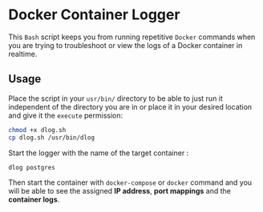 # Docker Container Logger

This `Bash` script keeps you from running repetitive `Docker` commands when you are trying to troubleshoot or view the logs of a Docker container in realtime.

## Usage

Place the script in your `usr/bin/` directory to be able to just run it independent of the directory you are in or place it in your desired location and give it the `execute` permission:

```sh
chmod +x dlog.sh 
cp dlog.sh /usr/bin/dlog
```

Start the logger with the name of the target container :

```sh
dlog postgres
```

Then start the container with `docker-compose` or `docker` command and you will be able to see the assigned **IP address**, **port mappings** and the **container logs**.
